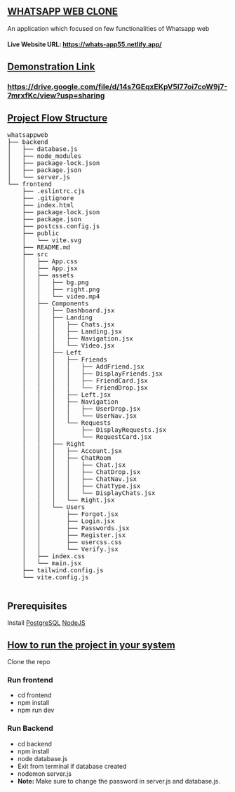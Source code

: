 <h2><u>WHATSAPP WEB CLONE</u></h2>
An application which focused on few functionalities of Whatsapp web

<h4>Live Website URL: <a href="https://whats-app55.netlify.app/" target="_blank">https://whats-app55.netlify.app/</a></h4>

<h2><u>Demonstration Link</u></h2>
<h3><a href="https://drive.google.com/file/d/14s7GEqxEKpV5l77oi7coW9j7-7mrxfKc/view?usp=sharing" target="_blank">https://drive.google.com/file/d/14s7GEqxEKpV5l77oi7coW9j7-7mrxfKc/view?usp=sharing</a></h3>

<h2><u>Project Flow Structure</u></h2>
<pre>
whatsappweb
├── backend
│   ├── database.js
│   ├── node_modules
│   ├── package-lock.json
│   ├── package.json
│   └── server.js
└── frontend
    ├── .eslintrc.cjs
    ├── .gitignore
    ├── index.html
    ├── package-lock.json
    ├── package.json
    ├── postcss.config.js
    ├── public
    │   └── vite.svg
    ├── README.md
    ├── src
    │   ├── App.css
    │   ├── App.jsx
    │   ├── assets
    │   │   ├── bg.png
    │   │   ├── right.png
    │   │   └── video.mp4
    │   ├── Components
    │   │   ├── Dashboard.jsx
    │   │   ├── Landing
    │   │   │   ├── Chats.jsx
    │   │   │   ├── Landing.jsx
    │   │   │   ├── Navigation.jsx
    │   │   │   └── Video.jsx
    │   │   ├── Left
    │   │   │   ├── Friends
    │   │   │   │   ├── AddFriend.jsx
    │   │   │   │   ├── DisplayFriends.jsx
    │   │   │   │   ├── FriendCard.jsx
    │   │   │   │   └── FriendDrop.jsx
    │   │   │   ├── Left.jsx
    │   │   │   ├── Navigation
    │   │   │   │   ├── UserDrop.jsx
    │   │   │   │   └── UserNav.jsx
    │   │   │   └── Requests
    │   │   │       ├── DisplayRequests.jsx
    │   │   │       └── RequestCard.jsx
    │   │   ├── Right
    │   │   │   ├── Account.jsx
    │   │   │   ├── ChatRoom
    │   │   │   │   ├── Chat.jsx
    │   │   │   │   ├── ChatDrop.jsx
    │   │   │   │   ├── ChatNav.jsx
    │   │   │   │   ├── ChatType.jsx
    │   │   │   │   └── DisplayChats.jsx
    │   │   │   └── Right.jsx
    │   │   └── Users
    │   │       ├── Forgot.jsx
    │   │       ├── Login.jsx
    │   │       ├── Passwords.jsx
    │   │       ├── Register.jsx
    │   │       ├── usercss.css
    │   │       └── Verify.jsx
    │   ├── index.css
    │   └── main.jsx
    ├── tailwind.config.js
    └── vite.config.js

</pre>

<h2>Prerequisites</h2>
Install
<a href="https://www.postgresql.org/download/" target="_blank">PostgreSQL</a>
<a href="https://nodejs.org/en" target="_blank">NodeJS</a>

<h2><u>How to run the project in your system</u></h2>
Clone the repo
  <h3>Run frontend</h3>
  <ul>
    <li>cd frontend</li>
    <li>npm install</li>
    <li>npm run dev</li>
  </ul>
  <h3>Run Backend</h3>
  <ul>
    <li>cd backend</li>
    <li>npm install</li>
    <li>node database.js</li>
    <li>Exit from terminal if database created</li>
    <li>nodemon server.js</li>
      <li><b>Note:</b> Make sure to change the password in server.js and database.js.</li>
  </ul>
</h2>
